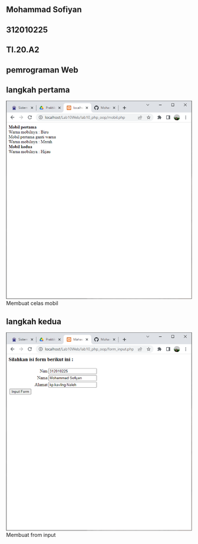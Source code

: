 ## Mohammad Sofiyan
## 312010225
## TI.20.A2
## pemrograman Web

## langkah pertama 
![mobil](img/mobil.png)
Membuat celas mobil

## langkah kedua
![from_php](img/form_php.png)
Membuat from input 
